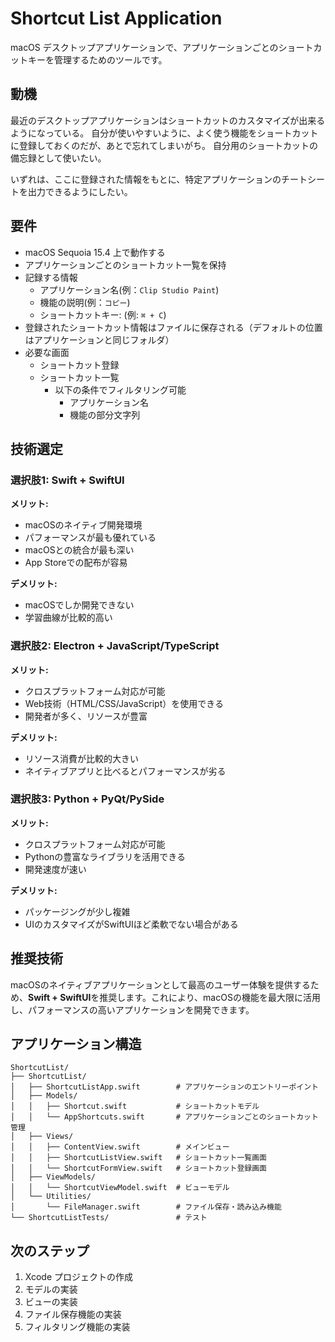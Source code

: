 # Shortcut List Application

macOS デスクトップアプリケーションで、アプリケーションごとのショートカットキーを管理するためのツールです。

## 動機

最近のデスクトップアプリケーションはショートカットのカスタマイズが出来るようになっている。
自分が使いやすいように、よく使う機能をショートカットに登録しておくのだが、あとで忘れてしまいがち。
自分用のショートカットの備忘録として使いたい。

いずれは、ここに登録された情報をもとに、特定アプリケーションのチートシートを出力できるようにしたい。

## 要件

- macOS Sequoia 15.4 上で動作する
- アプリケーションごとのショートカット一覧を保持
- 記録する情報
  - アプリケーション名(例：`Clip Studio Paint`)
  - 機能の説明(例：`コピー`)
  - ショートカットキー: (例: `⌘ + C`)
- 登録されたショートカット情報はファイルに保存される（デフォルトの位置はアプリケーションと同じフォルダ）
- 必要な画面
  - ショートカット登録
  - ショートカット一覧
    - 以下の条件でフィルタリング可能
      - アプリケーション名
      - 機能の部分文字列

## 技術選定

### 選択肢1: Swift + SwiftUI

**メリット:**
- macOSのネイティブ開発環境
- パフォーマンスが最も優れている
- macOSとの統合が最も深い
- App Storeでの配布が容易

**デメリット:**
- macOSでしか開発できない
- 学習曲線が比較的高い

### 選択肢2: Electron + JavaScript/TypeScript

**メリット:**
- クロスプラットフォーム対応が可能
- Web技術（HTML/CSS/JavaScript）を使用できる
- 開発者が多く、リソースが豊富

**デメリット:**
- リソース消費が比較的大きい
- ネイティブアプリと比べるとパフォーマンスが劣る

### 選択肢3: Python + PyQt/PySide

**メリット:**
- クロスプラットフォーム対応が可能
- Pythonの豊富なライブラリを活用できる
- 開発速度が速い

**デメリット:**
- パッケージングが少し複雑
- UIのカスタマイズがSwiftUIほど柔軟でない場合がある

## 推奨技術

macOSのネイティブアプリケーションとして最高のユーザー体験を提供するため、**Swift + SwiftUI**を推奨します。これにより、macOSの機能を最大限に活用し、パフォーマンスの高いアプリケーションを開発できます。

## アプリケーション構造

```
ShortcutList/
├── ShortcutList/
│   ├── ShortcutListApp.swift        # アプリケーションのエントリーポイント
│   ├── Models/
│   │   ├── Shortcut.swift           # ショートカットモデル
│   │   └── AppShortcuts.swift       # アプリケーションごとのショートカット管理
│   ├── Views/
│   │   ├── ContentView.swift        # メインビュー
│   │   ├── ShortcutListView.swift   # ショートカット一覧画面
│   │   └── ShortcutFormView.swift   # ショートカット登録画面
│   ├── ViewModels/
│   │   └── ShortcutViewModel.swift  # ビューモデル
│   └── Utilities/
│       └── FileManager.swift        # ファイル保存・読み込み機能
└── ShortcutListTests/               # テスト
```

## 次のステップ

1. Xcode プロジェクトの作成
2. モデルの実装
3. ビューの実装
4. ファイル保存機能の実装
5. フィルタリング機能の実装
